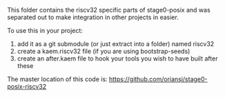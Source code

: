 This folder contains the riscv32 specific parts of stage0-posix and was separated out to make integration in other projects in easier.

To use this in your project:
1) add it as a git submodule (or just extract into a folder) named riscv32
2) create a kaem.riscv32 file (if you are using bootstrap-seeds)
3) create an after.kaem file to hook your tools you wish to have built after these

The master location of this code is: https://github.com/oriansj/stage0-posix-riscv32
